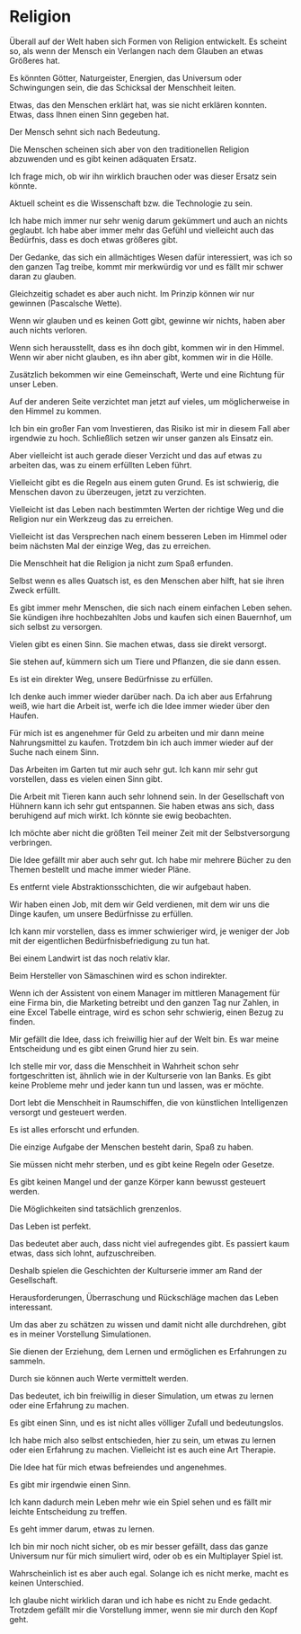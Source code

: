 # Religion

Überall auf der Welt haben sich Formen von Religion entwickelt. Es scheint so, als wenn der Mensch ein Verlangen nach dem Glauben an etwas Größeres hat.

Es könnten Götter, Naturgeister, Energien, das Universum oder Schwingungen sein, die das Schicksal der Menschheit leiten.

Etwas, das den Menschen erklärt hat, was sie nicht erklären konnten. Etwas, dass Ihnen einen Sinn gegeben hat.

Der Mensch sehnt sich nach Bedeutung.

Die Menschen scheinen sich aber von den traditionellen Religion abzuwenden und es gibt keinen adäquaten Ersatz.

Ich frage mich, ob wir ihn wirklich brauchen oder was dieser Ersatz sein könnte.

Aktuell scheint es die Wissenschaft bzw. die Technologie zu sein.

Ich habe mich immer nur sehr wenig darum gekümmert und auch an nichts geglaubt. Ich habe aber immer mehr das Gefühl und vielleicht auch das Bedürfnis, dass es doch etwas größeres gibt.

Der Gedanke, das sich ein allmächtiges Wesen dafür interessiert, was ich so den ganzen Tag treibe, kommt mir merkwürdig vor und es fällt mir schwer daran zu glauben.

Gleichzeitig schadet es aber auch nicht. Im Prinzip können wir nur gewinnen (Pascalsche Wette). 

Wenn wir glauben und es keinen Gott gibt, gewinne wir nichts, haben aber auch nichts verloren. 

Wenn sich herausstellt, dass es ihn doch gibt, kommen wir in den Himmel. Wenn wir aber nicht glauben, es ihn aber gibt, kommen wir in die Hölle.

Zusätzlich bekommen wir eine Gemeinschaft, Werte und eine Richtung für unser Leben.

Auf der anderen Seite verzichtet man jetzt auf vieles, um möglicherweise in den Himmel zu kommen.

Ich bin ein großer Fan vom Investieren, das Risiko ist mir in diesem Fall aber irgendwie zu hoch. Schließlich setzen wir unser ganzen als Einsatz ein. 

Aber vielleicht ist auch gerade dieser Verzicht und das auf etwas zu arbeiten das, was zu einem erfüllten Leben führt.

Vielleicht gibt es die Regeln aus einem guten Grund. Es ist schwierig, die Menschen davon zu überzeugen, jetzt zu verzichten. 

Vielleicht ist das Leben nach bestimmten Werten der richtige Weg und die Religion nur ein Werkzeug das zu erreichen.

Vielleicht ist das Versprechen nach einem besseren Leben im Himmel oder beim nächsten Mal der einzige Weg, das zu erreichen.

Die Menschheit hat die Religion ja nicht zum Spaß erfunden.

Selbst wenn es alles Quatsch ist, es den Menschen aber hilft, hat sie ihren Zweck erfüllt.

Es gibt immer mehr Menschen, die sich nach einem einfachen Leben sehen. Sie kündigen ihre hochbezahlten Jobs und kaufen sich einen Bauernhof, um sich selbst zu versorgen.

Vielen gibt es einen Sinn. Sie machen etwas, dass sie direkt versorgt.

Sie stehen auf, kümmern sich um Tiere und Pflanzen, die sie dann essen.

Es ist ein direkter Weg, unsere Bedürfnisse zu erfüllen.

Ich denke auch immer wieder darüber nach. Da ich aber aus Erfahrung weiß, wie hart die Arbeit ist, werfe ich die Idee immer wieder über den Haufen.

Für mich ist es angenehmer für Geld zu arbeiten und mir dann meine Nahrungsmittel zu kaufen. Trotzdem bin ich auch immer wieder auf der Suche nach einem Sinn. 

Das Arbeiten im Garten tut mir auch sehr gut. Ich kann mir sehr gut vorstellen, dass es vielen einen Sinn gibt. 

Die Arbeit mit Tieren kann auch sehr lohnend sein. In der Gesellschaft von Hühnern kann ich sehr gut entspannen. Sie haben etwas ans sich, dass beruhigend auf mich wirkt. Ich könnte sie ewig beobachten.

Ich möchte aber nicht die größten Teil meiner Zeit mit der Selbstversorgung verbringen.

Die Idee gefällt mir aber auch sehr gut. Ich habe mir mehrere Bücher zu den Themen bestellt und mache immer wieder Pläne.

Es entfernt viele Abstraktionsschichten, die wir aufgebaut haben.

Wir haben einen Job, mit dem wir Geld verdienen, mit dem wir uns die Dinge kaufen, um unsere Bedürfnisse zu erfüllen.

Ich kann mir vorstellen, dass es immer schwieriger wird, je weniger der Job mit der eigentlichen Bedürfnisbefriedigung zu tun hat.

Bei einem Landwirt ist das noch relativ klar. 

Beim Hersteller von Sämaschinen wird es schon indirekter. 

Wenn ich der Assistent von einem Manager im mittleren Management für eine Firma bin, die Marketing betreibt und den ganzen Tag nur Zahlen, in eine Excel Tabelle eintrage, wird es schon sehr schwierig, einen Bezug zu finden.

Mir gefällt die Idee, dass ich freiwillig hier auf der Welt bin. Es war meine Entscheidung und es gibt einen Grund hier zu sein.

Ich stelle mir vor, dass die Menschheit in Wahrheit schon sehr fortgeschritten ist, ähnlich wie in der Kulturserie von Ian Banks. Es gibt keine Probleme mehr und jeder kann tun und lassen, was er möchte.

Dort lebt die Menschheit in Raumschiffen, die von künstlichen Intelligenzen versorgt und gesteuert werden.

Es ist alles erforscht und erfunden.

Die einzige Aufgabe der Menschen besteht darin, Spaß zu haben.

Sie müssen nicht mehr sterben, und es gibt keine Regeln oder Gesetze.

Es gibt keinen Mangel und der ganze Körper kann bewusst gesteuert werden.

Die Möglichkeiten sind tatsächlich grenzenlos.

Das Leben ist perfekt. 

Das bedeutet aber auch, dass nicht viel aufregendes gibt. Es passiert kaum etwas, dass sich lohnt, aufzuschreiben.

Deshalb spielen die Geschichten der Kulturserie immer am Rand der Gesellschaft.

Herausforderungen, Überraschung und Rückschläge machen das Leben interessant.

Um das aber zu schätzen zu wissen und damit nicht alle durchdrehen, gibt es in meiner Vorstellung Simulationen.

Sie dienen der Erziehung, dem Lernen und ermöglichen es Erfahrungen zu sammeln.

Durch sie können auch Werte vermittelt werden.

Das bedeutet, ich bin freiwillig in dieser Simulation, um etwas zu lernen oder eine Erfahrung zu machen.

Es gibt einen Sinn, und es ist nicht alles völliger Zufall und bedeutungslos.

Ich habe mich also selbst entschieden, hier zu sein, um etwas zu lernen oder eien Erfahrung zu machen. Vielleicht ist es auch eine Art Therapie.

Die Idee hat für mich etwas befreiendes und angenehmes.

Es gibt mir irgendwie einen Sinn.

Ich kann dadurch mein Leben mehr wie ein Spiel sehen und es fällt mir leichte Entscheidung zu treffen.

Es geht immer darum, etwas zu lernen.

Ich bin mir noch nicht sicher, ob es mir besser gefällt, dass das ganze Universum nur für mich simuliert wird, oder ob es ein Multiplayer Spiel ist.

Wahrscheinlich ist es aber auch egal. Solange ich es nicht merke, macht es keinen Unterschied.

Ich glaube nicht wirklich daran und ich habe es nicht zu Ende gedacht. Trotzdem gefällt mir die Vorstellung immer, wenn sie mir durch den Kopf geht.